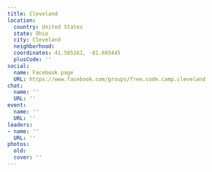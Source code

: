 ```yaml
---
title: Cleveland
location:
  country: United States
  state: Ohio
  city: Cleveland
  neighborhood: 
  coordinates: 41.505161, -81.693445
  plusCode: ''
social:
  name: Facebook page
  URL: https://www.facebook.com/groups/free.code.camp.cleveland
chat:
  name: ''
  URL: ''
event:
  name: ''
  URL: ''
leaders:
- name: ''
  URL: ''
photos:
  old: 
  cover: ''
---
```

